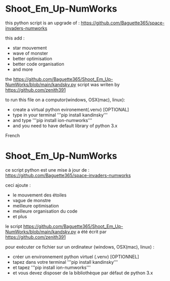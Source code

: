 # Shoot_Em_Up-NumWorks

this python script is an upgrade of : https://github.com/Baguette365/space-invaders-numworks

this add :

  - star mouvement
  - wave of monster
  - better optimisation
  - better code organisation
  - and more

the https://github.com/Baguette365/Shoot_Em_Up-NumWorks/blob/main/kandsky.py script was writen by https://github.com/zenith391

to run this file on a computor(windows, OSX(mac), linux):

  - create a virtual python evironement(.venv) [OPTIONAL]
  - type in your terminal '''pip install kandinsky'''
  - and type '''pip install ion-numworks'''
  - and you need to have default library of python 3.x

French

# Shoot_Em_Up-NumWorks

ce script python est une mise à jour de : https://github.com/Baguette365/space-invaders-numworks

ceci ajoute :

 - le mouvement des étoiles
 - vague de monstre
 - meilleure optimisation
 - meilleure organisation du code
 - et plus

le script https://github.com/Baguette365/Shoot_Em_Up-NumWorks/blob/main/kandsky.py a été écrit par https://github.com/zenith391

pour exécuter ce fichier sur un ordinateur (windows, OSX(mac), linux) :

 - créer un environnement python virtuel (.venv) [OPTIONNEL]
 - tapez dans votre terminal '''pip install kandinsky'''
 - et tapez '''pip install ion-numworks'''
 - et vous devez disposer de la bibliothèque par défaut de python 3.x
